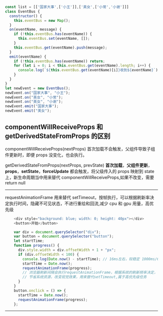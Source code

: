 <!--
 * @Author: changcheng
 * @LastEditTime: 2023-01-18 23:23:41
-->

```javaScript
const list = [['国家大事',['小王']],['美女',['小常','小谢']]]
class EventBus {
  constructor() {
    this.eventBus = new Map();
  }
  on(eventName, message) {
    if (!this.eventBus.has(eventName)) {
      this.eventBus.set(eventName, []);
    }
    this.eventBus.get(eventName).push(message);
  }
  emit(eventName) {
    if (!this.eventBus.has(eventName)) return;
    for (let i = 0; i < this.eventBus.get(eventName).length; i++) {
      console.log(`${this.eventBus.get(eventName)[i]}收到${eventName}`);
    }
  }
}
let newEvent = new EventBus();
newEvent.on("国家大事", "小王");
newEvent.on("美女", "小常");
newEvent.on("美女", "小谢");
newEvent.emit("国家大事");
newEvent.emit("美女");
```

## componentWillReceiveProps 和 getDerivedStateFromProps 的区别

componentWillReceiveProps(nextProps) 首次加载不会触发，父组件导致子组件更新时，即便 props 没变化，也会执行。

getDerivedStateFromProps(nextProps, prevState) **首次加载**，**父组件更新**，**props**，**setState**，**forceUpdate** 都会触发，将父级传入的 props 映射到 state 上，新生命周期当中用来替代 componentWillReceiveProps,如果不改变，需要 return null

---

requestAnimationFrame 用来替代 setTimeout，按帧执行，可以根据刷新率决定执行时间，隐藏不可见状态，不进行重绘和回流,减少 cpu 和 gpu 用量，高优先级

```javaScript
    <div style="background: blue; width: 0; height: 40px"></div>
    <button>开始</button>

    var div = document.querySelector("div");
    var button = document.querySelector("button");
    let startTime;
    function progress() {
      div.style.width = div.offsetWidth + 1 + "px";
      if (div.offsetWidth < 100) {
        console.log(Date.now() - startTime); // 16ms左右，较稳定 1000ms/60hz
        startTime = Date.now();
        requestAnimationFrame(progress);
        // 浏览器刷新间隔会执行requestAnimationFrame，根据系统的刷新频率决定，
        // 节省系统资源，改变视觉效果，用来替代setTimeout,属于高优先级任务
      }
    }
    button.onclick = () => {
      startTime = Date.now();
      requestAnimationFrame(progress);
    };
```

---
